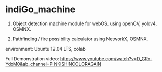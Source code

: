 # indiGo_machine
1. Object detection machine module for webOS.
using  openCV, yolov4, OSMNX.

2. Pathfinding / fire possibility calculator
using NetworkX, OSMNX.

environment: Ubuntu 12.04 LTS, colab 


Full Demonstration video:
https://www.youtube.com/watch?v=D_GRo-YdxM0&ab_channel=PINKISHINCOLORAGAIN
